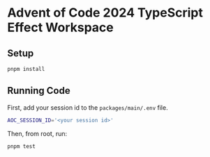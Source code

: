 # Advent of Code 2024 TypeScript Effect Workspace

## Setup

```sh
pnpm install
```


## Running Code

First, add your session id to the `packages/main/.env` file.
```sh
AOC_SESSION_ID='<your session id>'
```

Then, from root, run:
```sh
pnpm test
```


